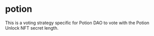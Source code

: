 # potion

This is a voting strategy specific for Potion DAO to vote with the Potion Unlock NFT secret length.
